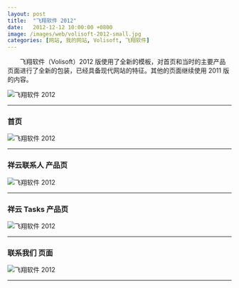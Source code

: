 ```yaml
---
layout: post
title:  "飞翔软件 2012"
date:   2012-12-12 10:00:00 +0800
image: /images/web/volisoft-2012-small.jpg
categories: [网站, 我的网站, Volisoft, 飞翔软件]
---
```


　　飞翔软件（Volisoft）2012 版使用了全新的模板，对首页和当时的主要产品页面进行了全新的包装，已经具备现代网站的特征。其他的页面继续使用 2011 版的内容。

![飞翔软件 2012]({{site.baseurl}}/images/web/飞翔软件2012-0.png)

------

<h3>首页</h3>

![飞翔软件 2012]({{site.baseurl}}/images/web/飞翔软件2012-Volisoft-首页.png)

------

<h3>祥云联系人 产品页</h3>

![飞翔软件 2012]({{site.baseurl}}/images/web/飞翔软件2012-Volisoft-祥云-xContacts.png)

------

<h3>祥云 Tasks 产品页</h3>

![飞翔软件 2012]({{site.baseurl}}/images/web/飞翔软件2012-Volisoft-祥云-xTasks.png)

------

<h3>联系我们 页面</h3>

![飞翔软件 2012]({{site.baseurl}}/images/web/飞翔软件2012-Volisoft-联系我们.png)

------